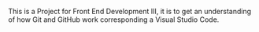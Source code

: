 This is a Project for Front End Development III, it is to get an understanding of how Git and GitHub work corresponding a Visual Studio Code.
